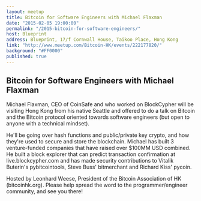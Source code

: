 ```yaml
---
layout: meetup
title: Bitcoin for Software Engineers with Michael Flaxman
date: "2015-02-05 19:00:00"
permalink: "/2015-bitcoin-for-software-engineers/"
host: Blueprint
address: Blueprint, 17/f Cornwall House, Taikoo Place, Hong Kong
link: "http://www.meetup.com/Bitcoin-HK/events/222177820/"
background: "#FF0000"
published: true
---
```


## Bitcoin for Software Engineers with Michael Flaxman

Michael Flaxman, CEO of CoinSafe and who worked on BlockCypher will be visiting Hong Kong from his native Seattle and offered to do a talk on Bitcoin and the Bitcoin protocol oriented towards software engineers (but open to anyone with a technical mindset). 

He'll be going over hash functions and public/private key crypto, and how they're used to secure and store the blockchain. Michael has built 3 venture-funded companies that have raised over $100MM USD combined. He built a block explorer that can predict transaction confirmation at live.blockcypher.com and has made security contributions to Vitalik Buterin's pybitcointools, Steve Buss' bitmerchant and Richard Kiss' pycoin.

Hosted by Leonhard Weese, President of the Bitcoin Association of HK (bitcoinhk.org). Please help spread the word to the programmer/engineer community, and see you there! 
